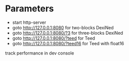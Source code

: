 # Parameters
- start http-server
- goto http://127.0.0.1:8080 for two-blocks DexiNed
- goto http://127.0.0.1:8080/?3 for three-blocks DexiNed
- goto http://127.0.0.1:8080/?teed for Teed
- goto http://127.0.0.1:8080/?teed16 for Teed with float16

track performance in dev console